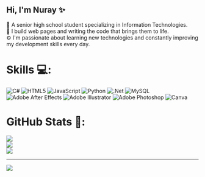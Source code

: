 ## Hi, I'm Nuray ✨

🧠 A senior high school student specializing in Information Technologies. <br/>
🧩 I build web pages and writing the code that brings them to life.<br/>
⚙️ I'm passionate about learning new technologies and constantly improving my development skills every day.


# Skills 💻:
![C#](https://img.shields.io/badge/c%23-%23239120.svg?style=for-the-badge&logo=csharp&logoColor=white) ![HTML5](https://img.shields.io/badge/html5-%23E34F26.svg?style=for-the-badge&logo=html5&logoColor=white) ![JavaScript](https://img.shields.io/badge/javascript-%23323330.svg?style=for-the-badge&logo=javascript&logoColor=%23F7DF1E) ![Python](https://img.shields.io/badge/python-3670A0?style=for-the-badge&logo=python&logoColor=ffdd54) ![.Net](https://img.shields.io/badge/.NET-5C2D91?style=for-the-badge&logo=.net&logoColor=white) ![MySQL](https://img.shields.io/badge/mysql-4479A1.svg?style=for-the-badge&logo=mysql&logoColor=white) ![Adobe After Effects](https://img.shields.io/badge/Adobe%20After%20Effects-9999FF.svg?style=for-the-badge&logo=Adobe%20After%20Effects&logoColor=white) ![Adobe Illustrator](https://img.shields.io/badge/adobe%20illustrator-%23FF9A00.svg?style=for-the-badge&logo=adobe%20illustrator&logoColor=white) ![Adobe Photoshop](https://img.shields.io/badge/adobe%20photoshop-%2331A8FF.svg?style=for-the-badge&logo=adobe%20photoshop&logoColor=white) ![Canva](https://img.shields.io/badge/Canva-%2300C4CC.svg?style=for-the-badge&logo=Canva&logoColor=white)
# GitHub Stats 🌱​:
![](https://github-readme-stats.vercel.app/api?username=lightlymoon&theme=radical&hide_border=false&include_all_commits=false&count_private=false)<br/>
![](https://nirzak-streak-stats.vercel.app/?user=lightlymoon&theme=radical&hide_border=false)<br/>
![](https://github-readme-stats.vercel.app/api/top-langs/?username=lightlymoon&theme=radical&hide_border=false&include_all_commits=false&count_private=false&layout=compact)

---
[![](https://visitcount.itsvg.in/api?id=lightlymoon&icon=0&color=0)](https://visitcount.itsvg.in)

<!-- Proudly created with GPRM ( https://gprm.itsvg.in ) -->
